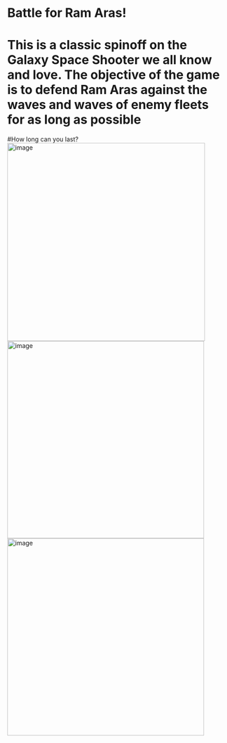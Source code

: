# Battle for Ram Aras!
# This is a classic spinoff on the Galaxy Space Shooter we all know and love. The objective of the game is to defend Ram Aras against the waves and waves of enemy fleets for as long as possible
#How long can you last?
<img width="451" alt="image" src="https://user-images.githubusercontent.com/47330952/208253483-58e7573b-6cc4-4522-990c-72feca7c7c4b.png">
<img width="449" alt="image" src="https://user-images.githubusercontent.com/47330952/208253534-97b3ca34-c4b9-4a37-8dc8-6617fde48594.png">
<img width="449" alt="image" src="https://user-images.githubusercontent.com/47330952/208253542-2daf71f3-8235-4f70-af3e-92d4b2a7b962.png">

